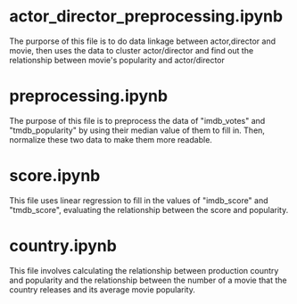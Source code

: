 # actor_director_preprocessing.ipynb
The purporse of this file is to do data linkage between actor,director and movie, then uses the data to cluster actor/director and find out the relationship between movie's popularity and actor/director

# preprocessing.ipynb
The purpose of this file is to preprocess the data of "imdb_votes" and "tmdb_popularity" by using their median value of them to fill in. Then, normalize these two data to make them more readable.

# score.ipynb
This file uses linear regression to fill in the values of "imdb_score" and "tmdb_score", evaluating the relationship between the score and popularity.

# country.ipynb
This file involves calculating the relationship between production country and popularity and the relationship between the number of a movie that the country releases and its average movie popularity.

